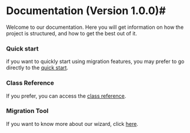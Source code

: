 # Documentation (Version 1.0.0)#

Welcome to our documentation. Here you will get information on how the project is structured, and how to get the best out of it.

### Quick start ###

if you want to quickly start using migration features, you may prefer to go directly to the [quick start](QUICKSTART.md).

### Class Reference ###

If you prefer, you can access the [class reference](CLASSES_REFERENCE.md).

### Migration Tool ###

If you want to know more about our wizard, click [here](MIGRATIONTOOLS.md).